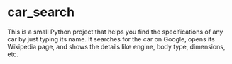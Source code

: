 # car_search
This is a small Python project that helps you find the specifications of any car by just typing its name. It searches for the car on Google, opens its Wikipedia page, and shows the details like engine, body type, dimensions, etc.
